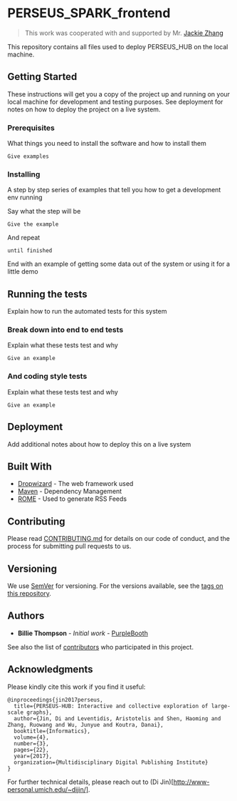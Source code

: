 # PERSEUS_SPARK_frontend
>This work was cooperated with and supported by Mr. [Jackie Zhang](https://github.com/ReactiveXYZ-Dev)

This repository contains all files used to deploy PERSEUS_HUB on the local machine. 

## Getting Started

These instructions will get you a copy of the project up and running on your local machine for development and testing purposes. See deployment for notes on how to deploy the project on a live system.

### Prerequisites

What things you need to install the software and how to install them

```
Give examples
```

### Installing

A step by step series of examples that tell you how to get a development env running

Say what the step will be

```
Give the example
```

And repeat

```
until finished
```

End with an example of getting some data out of the system or using it for a little demo

## Running the tests

Explain how to run the automated tests for this system

### Break down into end to end tests

Explain what these tests test and why

```
Give an example
```

### And coding style tests

Explain what these tests test and why

```
Give an example
```

## Deployment

Add additional notes about how to deploy this on a live system

## Built With

* [Dropwizard](http://www.dropwizard.io/1.0.2/docs/) - The web framework used
* [Maven](https://maven.apache.org/) - Dependency Management
* [ROME](https://rometools.github.io/rome/) - Used to generate RSS Feeds

## Contributing

Please read [CONTRIBUTING.md](https://gist.github.com/PurpleBooth/b24679402957c63ec426) for details on our code of conduct, and the process for submitting pull requests to us.

## Versioning

We use [SemVer](http://semver.org/) for versioning. For the versions available, see the [tags on this repository](https://github.com/your/project/tags). 

## Authors

* **Billie Thompson** - *Initial work* - [PurpleBooth](https://github.com/PurpleBooth)

See also the list of [contributors](https://github.com/your/project/contributors) who participated in this project.


## Acknowledgments

Please kindly cite this work if you find it useful:
```
@inproceedings{jin2017perseus,
  title={PERSEUS-HUB: Interactive and collective exploration of large-scale graphs},
  author={Jin, Di and Leventidis, Aristotelis and Shen, Haoming and Zhang, Ruowang and Wu, Junyue and Koutra, Danai},
  booktitle={Informatics},
  volume={4},
  number={3},
  pages={22},
  year={2017},
  organization={Multidisciplinary Digital Publishing Institute}
}
```
For further technical details, please reach out to (Di Jin)[http://www-personal.umich.edu/~dijin/].

